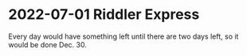 2022-07-01 Riddler Express
==========================
Every day would have something left until there are two days left, so it
would be done Dec. 30.
